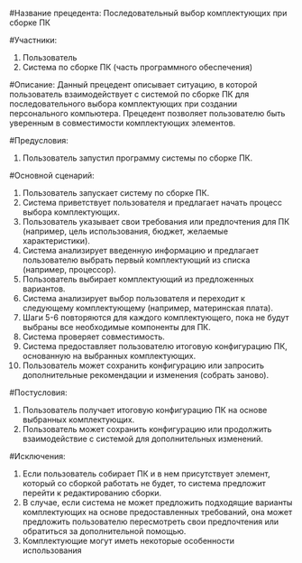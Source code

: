 #Название прецедента: Последовательный выбор комплектующих при сборке ПК

#Участники:
1. Пользователь
2. Система по сборке ПК (часть программного обеспечения)

#Описание: 
Данный прецедент описывает ситуацию, в которой пользователь взаимодействует с системой по сборке ПК для последовательного выбора комплектующих при создании персонального компьютера. Прецедент позволяет пользователю быть уверенным в совместимости комплектующих элементов.

#Предусловия:
1. Пользователь запустил программу системы по сборке ПК.

#Основной сценарий:
1. Пользователь запускает систему по сборке ПК.
2. Система приветствует пользователя и предлагает начать процесс выбора комплектующих.
3. Пользователь указывает свои требования или предпочтения для ПК (например, цель использования, бюджет, желаемые характеристики).
4. Система анализирует введенную информацию и предлагает пользователю выбрать первый комплектующий из списка (например, процессор).
5. Пользователь выбирает комплектующий из предложенных вариантов.
6. Система анализирует выбор пользователя и переходит к следующему комплектующему (например, материнская плата).
7. Шаги 5-6 повторяются для каждого комплектующего, пока не будут выбраны все необходимые компоненты для ПК.
8. Система проверяет совместимость.
9. Система предоставляет пользователю итоговую конфигурацию ПК, основанную на выбранных комплектующих.
10. Пользователь может сохранить конфигурацию или запросить дополнительные рекомендации и изменения (собрать заново).

#Постусловия:
1. Пользователь получает итоговую конфигурацию ПК на основе выбранных комплектующих.
2. Пользователь может сохранить конфигурацию или продолжить взаимодействие с системой для дополнительных изменений.

#Исключения:
1. Если пользователь собирает ПК и в нем присутствует элемент, который со сборкой работать не будет, то система предложит перейти к редактированию сборки.
2. В случае, если система не может предложить подходящие варианты комплектующих на основе предоставленных требований, она может предложить пользователю пересмотреть свои предпочтения или обратиться за дополнительной помощью.
3. Комплектующие могут иметь некоторые особенности использования
